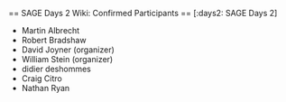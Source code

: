 == SAGE Days 2 Wiki: Confirmed Participants ==
[:days2: SAGE Days 2]

 * Martin Albrecht
 * Robert Bradshaw
 * David Joyner (organizer)
 * William Stein (organizer)
 * didier deshommes
 * Craig Citro
 * Nathan Ryan
